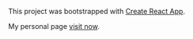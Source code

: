This project was bootstrapped with [Create React App](https://github.com/facebook/create-react-app).

My personal page [visit now](https://www.dimatolmachev.me/).
